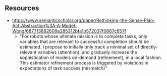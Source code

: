 
## Resources

- https://www.semanticscholar.org/paper/Rethinking-the-Sense-Plan-Act-Abstraction%3A-A-Model-Wong/6877f3892609a285312bfa1b572037f0667c657f
  - "For robots whose ultimate mission is to complete tasks, only variables that are relevant to successful completion should be estimated. I propose to initially only track a minimal set of directly-relevant variables (attention), and gradually increase the sophistication of models on-demand (refinement), in a local fashion. This estimator refinement process is triggered by violations in expectations of task success (mismatch)"